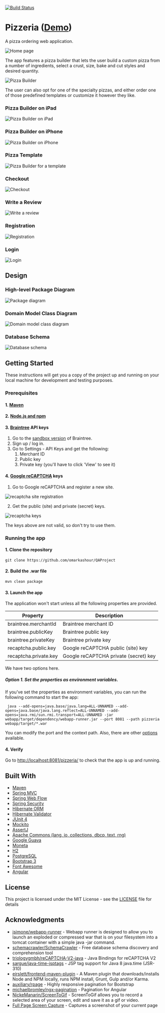 [![Build Status](https://travis-ci.org/pzinsta/pizzeria.svg?branch=master)](https://travis-ci.org/pzinsta/pizzeria)

# Pizzeria ([Demo](https://pizzeria-pzinsta.herokuapp.com/))

A pizza ordering web application. 

![Home page](documentation/home.png?raw=true)

The app features a pizza builder that lets the user build a custom pizza from a number of 
ingredients, select a crust, size, bake and cut styles and desired quantity.

![Pizza Builder](documentation/builder.png?raw=true)

The user can also opt for one of the specialty pizzas, and either order one of those predefined templates or customize it however they like.

### Pizza Builder on iPad

![Pizza Builder on iPad](documentation/gifs/builder_ipad.gif?raw=true)

### Pizza Builder on iPhone

![Pizza Builder on iPhone](documentation/gifs/builder_mobile.gif?raw=true)

### Pizza Template

![Pizza Builder for a template](documentation/gifs/builder_template_mobile.gif?raw=true)

### Checkout

![Checkout](documentation/gifs/checkout_as_guest_mobile.gif?raw=true)

### Write a Review

![Write a review](documentation/gifs/write_review_mobile.gif?raw=true)

### Registration

![Registration](documentation/gifs/registration_mobile.gif?raw=true)

### Login

![Login](documentation/gifs/login_mobile.gif?raw=true)

## Design

### High-level Package Diagram

![Package diagram](https://rawgit.com/pzinsta/pizzeria/master/documentation/package_diagram.svg)

### Domain Model Class Diagram

![Domain model class diagram](https://rawgit.com/pzinsta/pizzeria/master/documentation/domain_model_class_diagram.svg)

### Database Schema

![Database schema](https://rawgit.com/pzinsta/pizzeria/master/documentation/database_schema.svg)

## Getting Started

These instructions will get you a copy of the project up and running on your local machine for development and testing purposes.

### Prerequisites

#### 1. [Maven](https://maven.apache.org/download.cgi)
#### 2. [Node.js and npm](https://nodejs.org/en/)
#### 3. [Braintree](https://sandbox.braintreegateway.com/) API keys
1. Go to the [sandbox version](https://sandbox.braintreegateway.com/) of Braintree. 
2. Sign up / log in.
3. Go to Settings - API Keys and get the following:
   1. Merchant ID
   2. Public key
   3. Private key (you'll have to click 'View' to see it)
#### 4. [Google reCAPTCHA](https://www.google.com/recaptcha/admin) keys

1. Go to Google reCAPTCHA and register a new site. 

![recaptcha site registration](documentation/recaptcha_register_site.PNG?raw=true)

2. Get the public (site) and private (secret) keys.

![recaptcha keys](documentation/recaptcha_keys.PNG?raw=true)

The keys above are not valid, so don't try to use them.

### Running the app

#### 1. Clone the repository

```
git clone https://github.com/omarkashour/QAProject
```

#### 2. Build the .war file

```
mvn clean package
```

#### 3. Launch the app

The application won't start unless all the following properties are provided.

| Property              | Description |
| --------------------- |-------------|
| braintree.merchantId  | Braintree merchant ID |
| braintree.publicKey   | Braintree public key |
| braintree.privateKey  | Braintree private key |
| recaptcha.public.key  | Google reCAPTCHA public (site) key |
| recaptcha.private.key | Google reCAPTCHA private (secret) key |

We have two options here. 

##### Option 1. Set the properties as environment variables.

If you've set the properties as environment variables, you can run the following command to start the app:

```
 java --add-opens=java.base/java.lang=ALL-UNNAMED --add-opens=java.base/java.lang.reflect=ALL-UNNAMED --add-opens=java.rmi/sun.rmi.transport=ALL-UNNAMED -jar webapp/target/dependency/webapp-runner.jar --port 8081 --path pizzeria webapp/target/*.war

```


You can modify the port and the context path. Also, there are other [options](https://github.com/jsimone/webapp-runner#options) available.

#### 4. Verify

Go to [http://localhost:8081/pizzeria/](http://localhost:8081/pizzeria/) to check that the app is up and running.

## Built With

* [Maven](https://maven.apache.org/)
* [Spring MVC](https://docs.spring.io/spring/docs/current/spring-framework-reference/web.html)
* [Spring Web Flow](https://projects.spring.io/spring-webflow/)
* [Spring Security](https://projects.spring.io/spring-security/)
* [Hibernate ORM](http://hibernate.org/orm/)
* [Hibernate Validator](http://hibernate.org/validator/)
* [JUnit 4](https://junit.org/junit4/)
* [Mockito](http://site.mockito.org/)
* [AssertJ](http://joel-costigliola.github.io/assertj/)
* [Apache Commons (lang, io, collections, dbcp, text, rng)](https://commons.apache.org/)
* [Google Guava](https://github.com/google/guava)
* [Moneta](http://javamoney.github.io/ri.html)
* [H2](http://www.h2database.com/)
* [PostgreSQL](https://www.postgresql.org/)
* [Bootstrap 3](http://getbootstrap.com/docs/3.3/) 
* [Font Awesome](https://fontawesome.com/v4.7.0/) 
* [Angular](https://angular.io/) 

## License

This project is licensed under the MIT License - see the [LICENSE](LICENSE) file for details

## Acknowledgments

* [jsimone/webapp-runner](https://github.com/jsimone/webapp-runner) - Webapp runner is designed to allow you to launch an exploded or compressed war that is on your filesystem into a tomcat container with a simple java -jar command.
* [schemacrawler/SchemaCrawler](https://github.com/schemacrawler/SchemaCrawler) - Free database schema discovery and comprehension tool
* [triologygmbh/reCAPTCHA-V2-java](https://github.com/triologygmbh/reCAPTCHA-V2-java) - Java Bindings for reCAPTCHA V2
* [sargue/java-time-jsptags](https://github.com/sargue/java-time-jsptags) - JSP tag support for Java 8 java.time (JSR-310)
* [eirslett/frontend-maven-plugin](https://github.com/eirslett/frontend-maven-plugin) - A Maven plugin that downloads/installs Node and NPM locally, runs NPM install, Grunt, Gulp and/or Karma.
* [auxiliary/rpage](https://github.com/auxiliary/rpage) - Highly responsive pagination for Bootstrap
* [michaelbromley/ngx-pagination](https://github.com/michaelbromley/ngx-pagination) - Pagination for Angular
* [NickeManarin/ScreenToGif](https://github.com/NickeManarin/ScreenToGif) - ScreenToGif allows you to record a selected area of your screen, edit and save it as a gif or video.
* [Full Page Screen Capture](https://chrome.google.com/webstore/detail/full-page-screen-capture/fdpohaocaechififmbbbbbknoalclacl) - Captures a screenshot of your current page
